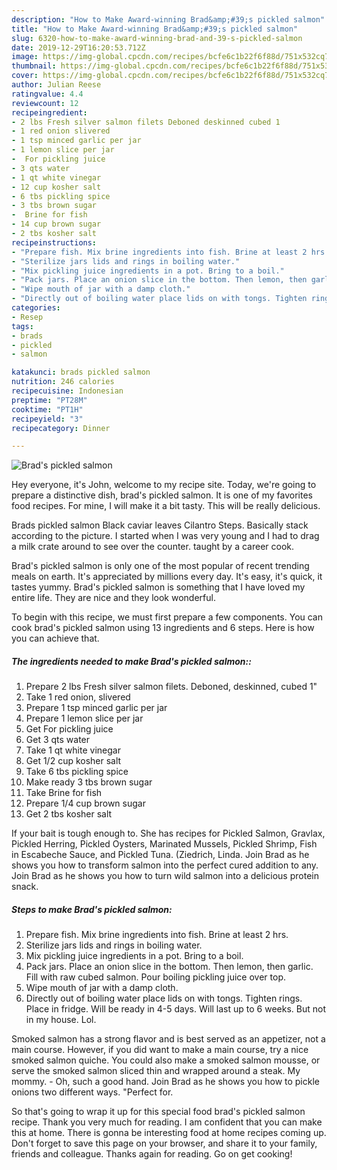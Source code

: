 ```yaml
---
description: "How to Make Award-winning Brad&amp;#39;s pickled salmon"
title: "How to Make Award-winning Brad&amp;#39;s pickled salmon"
slug: 6320-how-to-make-award-winning-brad-and-39-s-pickled-salmon
date: 2019-12-29T16:20:53.712Z
image: https://img-global.cpcdn.com/recipes/bcfe6c1b22f6f88d/751x532cq70/brads-pickled-salmon-recipe-main-photo.jpg
thumbnail: https://img-global.cpcdn.com/recipes/bcfe6c1b22f6f88d/751x532cq70/brads-pickled-salmon-recipe-main-photo.jpg
cover: https://img-global.cpcdn.com/recipes/bcfe6c1b22f6f88d/751x532cq70/brads-pickled-salmon-recipe-main-photo.jpg
author: Julian Reese
ratingvalue: 4.4
reviewcount: 12
recipeingredient:
- 2 lbs Fresh silver salmon filets Deboned deskinned cubed 1
- 1 red onion slivered
- 1 tsp minced garlic per jar
- 1 lemon slice per jar
-  For pickling juice
- 3 qts water
- 1 qt white vinegar
- 12 cup kosher salt
- 6 tbs pickling spice
- 3 tbs brown sugar
-  Brine for fish
- 14 cup brown sugar
- 2 tbs kosher salt
recipeinstructions:
- "Prepare fish. Mix brine ingredients into fish. Brine at least 2 hrs."
- "Sterilize jars lids and rings in boiling water."
- "Mix pickling juice ingredients in a pot. Bring to a boil."
- "Pack jars. Place an onion slice in the bottom. Then lemon, then garlic. Fill with raw cubed salmon. Pour boiling pickling juice over top."
- "Wipe mouth of jar with a damp cloth."
- "Directly out of boiling water place lids on with tongs. Tighten rings. Place in fridge. Will be ready in 4-5 days. Will last up to 6 weeks. But not in my house. Lol."
categories:
- Resep
tags:
- brads
- pickled
- salmon

katakunci: brads pickled salmon
nutrition: 246 calories
recipecuisine: Indonesian
preptime: "PT28M"
cooktime: "PT1H"
recipeyield: "3"
recipecategory: Dinner

---
```



![Brad&#39;s pickled salmon](https://img-global.cpcdn.com/recipes/bcfe6c1b22f6f88d/751x532cq70/brads-pickled-salmon-recipe-main-photo.jpg)

Hey everyone, it's John, welcome to my recipe site. Today, we're going to prepare a distinctive dish, brad&#39;s pickled salmon. It is one of my favorites food recipes. For mine, I will make it a bit tasty. This will be really delicious.

Brads pickled salmon Black caviar leaves Cilantro Steps. Basically stack according to the picture. I started when I was very young and I had to drag a milk crate around to see over the counter. taught by a career cook.

Brad&#39;s pickled salmon is only one of the most popular of recent trending meals on earth. It's appreciated by millions every day. It's easy, it's quick, it tastes yummy. Brad&#39;s pickled salmon is something that I have loved my entire life. They are nice and they look wonderful.


To begin with this recipe, we must first prepare a few components. You can cook brad&#39;s pickled salmon using 13 ingredients and 6 steps. Here is how you can achieve that.

##### The ingredients needed to make Brad&#39;s pickled salmon::

1. Prepare 2 lbs Fresh silver salmon filets. Deboned, deskinned, cubed 1&#34;
1. Take 1 red onion, slivered
1. Prepare 1 tsp minced garlic per jar
1. Prepare 1 lemon slice per jar
1. Get  For pickling juice
1. Get 3 qts water
1. Take 1 qt white vinegar
1. Get 1/2 cup kosher salt
1. Take 6 tbs pickling spice
1. Make ready 3 tbs brown sugar
1. Take  Brine for fish
1. Prepare 1/4 cup brown sugar
1. Get 2 tbs kosher salt


If your bait is tough enough to. She has recipes for Pickled Salmon, Gravlax, Pickled Herring, Pickled Oysters, Marinated Mussels, Pickled Shrimp, Fish in Escabeche Sauce, and Pickled Tuna. (Ziedrich, Linda. Join Brad as he shows you how to transform salmon into the perfect cured addition to any. Join Brad as he shows you how to turn wild salmon into a delicious protein snack. 

##### Steps to make Brad&#39;s pickled salmon:

1. Prepare fish. Mix brine ingredients into fish. Brine at least 2 hrs.
1. Sterilize jars lids and rings in boiling water.
1. Mix pickling juice ingredients in a pot. Bring to a boil.
1. Pack jars. Place an onion slice in the bottom. Then lemon, then garlic. Fill with raw cubed salmon. Pour boiling pickling juice over top.
1. Wipe mouth of jar with a damp cloth.
1. Directly out of boiling water place lids on with tongs. Tighten rings. Place in fridge. Will be ready in 4-5 days. Will last up to 6 weeks. But not in my house. Lol.


Smoked salmon has a strong flavor and is best served as an appetizer, not a main course. However, if you did want to make a main course, try a nice smoked salmon quiche. You could also make a smoked salmon mousse, or serve the smoked salmon sliced thin and wrapped around a steak. My mommy. - Oh, such a good hand. Join Brad as he shows you how to pickle onions two different ways. &#34;Perfect for. 

So that's going to wrap it up for this special food brad&#39;s pickled salmon recipe. Thank you very much for reading. I am confident that you can make this at home. There is gonna be interesting food at home recipes coming up. Don't forget to save this page on your browser, and share it to your family, friends and colleague. Thanks again for reading. Go on get cooking!
